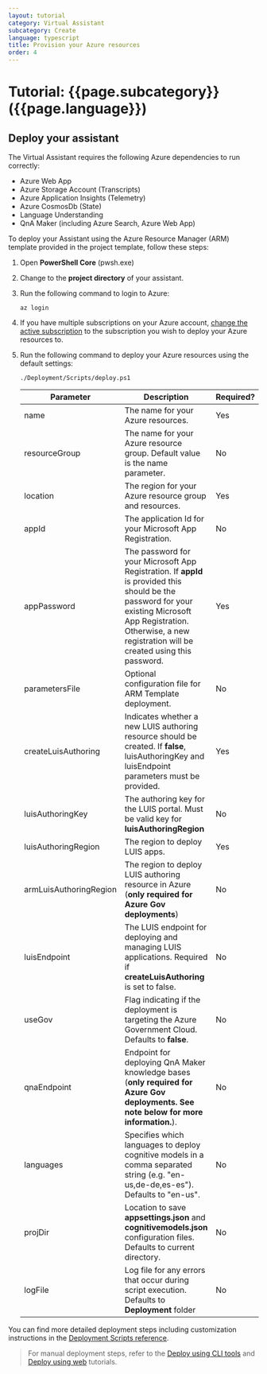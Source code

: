 ```yaml
---
layout: tutorial
category: Virtual Assistant
subcategory: Create
language: typescript
title: Provision your Azure resources
order: 4
---
```


# Tutorial: {{page.subcategory}} ({{page.language}})

## Deploy your assistant

The Virtual Assistant requires the following Azure dependencies to run correctly:

- Azure Web App
- Azure Storage Account (Transcripts)
- Azure Application Insights (Telemetry)
- Azure CosmosDb (State)
- Language Understanding
- QnA Maker (including Azure Search, Azure Web App)

To deploy your Assistant using the Azure Resource Manager (ARM) template provided in the project template, follow these steps:

1. Open **PowerShell Core** (pwsh.exe)
1. Change to the **project directory** of your assistant.
1. Run the following command to login to Azure:
    ```shell
    az login
    ```
1. If you have multiple subscriptions on your Azure account, [change the active subscription](https://docs.microsoft.com/en-us/cli/azure/manage-azure-subscriptions-azure-cli?view=azure-cli-latest#change-the-active-subscription) to the subscription you wish to deploy your Azure resources to.

1. Run the following command to deploy your Azure resources using the default settings:

    ```shell
    ./Deployment/Scripts/deploy.ps1
    ```
    
    | Parameter | Description | Required? |
    | --------- | ----------- | --------- |
    | name | The name for your Azure resources. | Yes |
    | resourceGroup | The name for your Azure resource group. Default value is the name parameter. | No
    | location | The region for your Azure resource group and resources. | Yes |
    | appId | The application Id for your Microsoft App Registration. | No |
    | appPassword | The password for your Microsoft App Registration. If **appId** is provided this should be the password for your existing Microsoft App Registration. Otherwise, a new registration will be created using this password. | Yes |
    | parametersFile | Optional configuration file for ARM Template deployment. | No |
    | createLuisAuthoring | Indicates whether a new LUIS authoring resource should be created. If **false**, luisAuthoringKey and luisEndpoint parameters must be provided. | Yes |
    | luisAuthoringKey | The authoring key for the LUIS portal. Must be valid key for **luisAuthoringRegion**| No |
    | luisAuthoringRegion | The region to deploy LUIS apps. | Yes |
    | armLuisAuthoringRegion | The region to deploy LUIS authoring resource in Azure (**only required for Azure Gov deployments**) | No |
    | luisEndpoint | The LUIS endpoint for deploying and managing LUIS applications. Required if **createLuisAuthoring** is set to false. | No |
    | useGov | Flag indicating if the deployment is targeting the Azure Government Cloud. Defaults to **false**.| No |
    | qnaEndpoint | Endpoint for deploying QnA Maker knowledge bases (**only required for Azure Gov deployments. See note below for more information.**). | No |
    | languages | Specifies which languages to deploy cognitive models in a comma separated string (e.g. "en-us,de-de,es-es"). Defaults to "en-us". | No |
    | projDir | Location to save **appsettings.json** and **cognitivemodels.json** configuration files. Defaults to current directory. | No |
    | logFile | Log file for any errors that occur during script execution. Defaults to **Deployment** folder | No |


You can find more detailed deployment steps including customization instructions in the [Deployment Scripts reference]({{site.baseurl}}/virtual-assistant/handbook/deployment-scripts/). 

> For manual deployment steps, refer to the [Deploy using CLI tools]({{site.baseurl}}/virtual-assistant/tutorials/deploy-assistant/cli/1-intro/) and [Deploy using web]({{site.baseurl}}/virtual-assistant/tutorials/deploy-assistant/web/1-intro/) tutorials.
